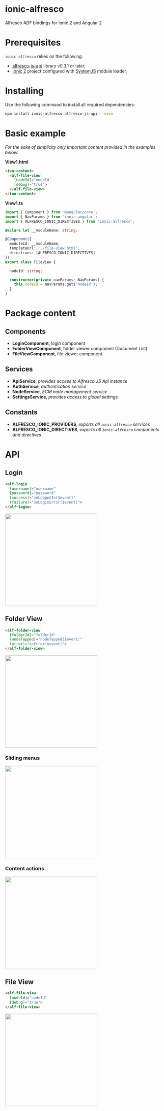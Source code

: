 # ionic-alfresco

Alfresco ADF bindings for Ionic 2 and Angular 2

# Prerequisites

`ionic-alfresco` relies on the following:

- [alfresco-js-api](https://www.npmjs.com/package/alfresco-js-api) library v0.3.1 or later;
- [Ionic 2](http://ionicframework.com) project configured with [SystemJS](https://github.com/systemjs/systemjs) module loader;

# Installing

Use the following command to install all required dependencies:

```sh
npm install ionic-alfresco alfresco-js-api --save
```

# Basic example

*For the sake of simplicity only important content provided in the examples below:*

**View1.html**
```html
<ion-content>
  <alf-file-view
    [nodeId]="nodeId"
    [debug]="true">
  </alf-file-view>
</ion-content>
```

**View1.ts**
```ts
import { Component } from '@angular/core';
import { NavParams } from 'ionic-angular';
import { ALFRESCO_IONIC_DIRECTIVES } from 'ionic-alfresco';

declare let __moduleName: string;

@Component({
  moduleId: __moduleName,
  templateUrl: './file-view.html',
  directives: [ALFRESCO_IONIC_DIRECTIVES]
})
export class FileView {

  nodeId: string;

  constructor(private navParams: NavParams) {
    this.nodeId = navParams.get('nodeId');
  }
}
```

# Package content

## Components

- **LoginComponent**, login component
- **FolderViewComponent**, folder viewer component (Document List)
- **FileViewComponent**, file viewer component

## Services

- **ApiService**, *provides access to Alfresco JS Api instance*
- **AuthService**, *authentication service*
- **NodeService**, *ECM node management service*
- **SettingsService**, *provides access to global settings*

## Constants

- **ALFRESCO_IONIC_PROVIDERS**, *exports all `ionic-alfresco` services*
- **ALFRESCO_IONIC_DIRECTIVES**, *exports all `ionic-alfresco` components and directives*

# API

## Login

```html
<alf-login
  [username]="username"
  [password]="password"
  (success)="onLoggedIn($event)"
  (failure)="onLoginError($event)">
</alf-login>
```

<img src="assets/images/login.png" width="300px">

## Folder View

```html
<alf-folder-view
  [folderId]="folderId"
  (nodeTapped)="nodeTapped($event)"
  (error)="onError($event)">
</alf-folder-view>
```

<img src="assets/images/folder-view.png" width="300px">

### Sliding menus

<img src="assets/images/folder-view-sliding.png" width="300px">

### Content actions

<img src="assets/images/folder-view-actions.png" width="300px">

## File View

```html
<alf-file-view
  [nodeId]="nodeId"
  [debug]="true">
</alf-file-view>
```

<img src="assets/images/file-view.png" width="300px">
